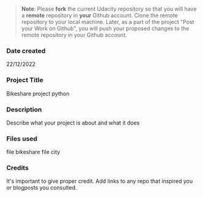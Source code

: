 >**Note**: Please **fork** the current Udacity repository so that you will have a **remote** repository in **your** Github account. Clone the remote repository to your local machine. Later, as a part of the project "Post your Work on Github", you will push your proposed changes to the remote repository in your Github account.

### Date created
22/12/2022

### Project Title
Bikeshare project
python


### Description
Describe what your project is about and what it does

### Files used
file bikeshare
file city

### Credits
It's important to give proper credit. Add links to any repo that inspired you or blogposts you consulted.

